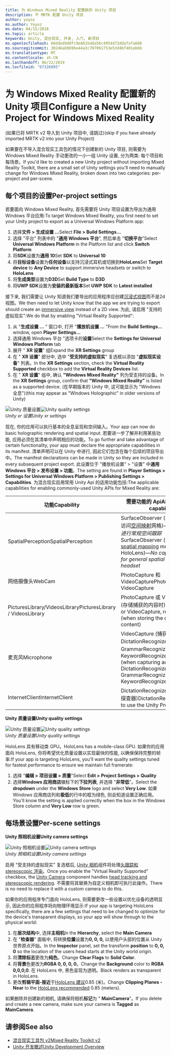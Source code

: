```yaml
---
title: 为 Windows Mixed Reality 配置新的 Unity 项目
description: 不 MRTK 配置 Unity 项目
author: yoyoz
ms.author: Yoyoz
ms.date: 04/15/2018
ms.topic: article
keywords: Unity, 混合现实, 开发, 入门, 新项目
ms.openlocfilehash: 68dded9d0fc9e861bdda56c4954d72ddafafa686
ms.sourcegitcommit: 30246ab9b9be44a3c707061753e53d4bf401eb6b
ms.translationtype: MT
ms.contentlocale: zh-CN
ms.lasthandoff: 06/22/2019
ms.locfileid: "67326095"
---
```

# <a name="configure-a-new-unity-project-for-windows-mixed-reality"></a><span data-ttu-id="6a417-104">为 Windows Mixed Reality 配置新的 Unity 项目</span><span class="sxs-lookup"><span data-stu-id="6a417-104">Configure a New Unity Project for Windows Mixed Reality</span></span> 

<span data-ttu-id="6a417-105">(如果已将 MRTK v2 导入到 Unity 项目中, 请跳过)</span><span class="sxs-lookup"><span data-stu-id="6a417-105">(skip if you have already imported MRTK v2 into your Unity Project)</span></span>

<span data-ttu-id="6a417-106">如果要在不导入混合现实工具包的情况下创建新的 Unity 项目, 则需要为 Windows Mixed Reality 手动更改的一小一组 Unity 设置, 分为两类: 每个项目和每场景。</span><span class="sxs-lookup"><span data-stu-id="6a417-106">If you'd like to created a new Unity project without importing Mixed Reality Toolkit, there are a small set of Unity settings you'll need to manually change for Windows Mixed Reality, broken down into two categories: per-project and per-scene.</span></span>

## <a name="per-project-settings"></a><span data-ttu-id="6a417-107">每个项目的设置</span><span class="sxs-lookup"><span data-stu-id="6a417-107">Per-project settings</span></span>

<span data-ttu-id="6a417-108">若要面向 Windows Mixed Reality, 首先需要将 Unity 项目设置为导出为通用 Windows 平台应用:</span><span class="sxs-lookup"><span data-stu-id="6a417-108">To target Windows Mixed Reality, you first need to set your Unity project to export as a Universal Windows Platform app:</span></span> 
1. <span data-ttu-id="6a417-109">选择**文件 > 生成设置 ...**</span><span class="sxs-lookup"><span data-stu-id="6a417-109">Select **File > Build Settings...**</span></span>
2. <span data-ttu-id="6a417-110">选择 "平台" 列表中的 "**通用 Windows 平台**", 然后单击 "**切换平台**"</span><span class="sxs-lookup"><span data-stu-id="6a417-110">Select **Universal Windows Platform** in the Platform list and click **Switch Platform**</span></span>
3. <span data-ttu-id="6a417-111">将**SDK**设置为**通用 10**</span><span class="sxs-lookup"><span data-stu-id="6a417-111">Set **SDK** to **Universal 10**</span></span>
4. <span data-ttu-id="6a417-112">将**目标设备**设置为**任何设备**以支持沉浸式耳机或切换到**HoloLens**</span><span class="sxs-lookup"><span data-stu-id="6a417-112">Set **Target device** to **Any Device** to support immersive headsets or switch to **HoloLens**</span></span>
5. <span data-ttu-id="6a417-113">将**生成类型**设置为**D3D**</span><span class="sxs-lookup"><span data-stu-id="6a417-113">Set **Build Type** to **D3D**</span></span>
6. <span data-ttu-id="6a417-114">将**UWP SDK**设置为**安装的最新版本**</span><span class="sxs-lookup"><span data-stu-id="6a417-114">Set **UWP SDK** to **Latest installed**</span></span>

<span data-ttu-id="6a417-115">接下来, 我们需要让 Unity 知道我们要导出的应用程序应创建[沉浸式视图](app-views.md)而不是2d 视图。</span><span class="sxs-lookup"><span data-stu-id="6a417-115">We then need to let Unity know that the app we are trying to export should create an [immersive view](app-views.md) instead of a 2D view.</span></span> <span data-ttu-id="6a417-116">为此, 请启用 "支持的虚拟现实":</span><span class="sxs-lookup"><span data-stu-id="6a417-116">We do that by enabling "Virtual Reality Supported":</span></span>
1. <span data-ttu-id="6a417-117">从 "**生成设置 ...** " 窗口中, 打开 "**播放机设置 ...** "</span><span class="sxs-lookup"><span data-stu-id="6a417-117">From the **Build Settings...** window, open **Player Settings...**</span></span>
2. <span data-ttu-id="6a417-118">选择通用 Windows 平台 "选项卡的**设置**</span><span class="sxs-lookup"><span data-stu-id="6a417-118">Select the **Settings for Universal Windows Platform** tab</span></span>
3. <span data-ttu-id="6a417-119">展开 " **XR 设置**" 组</span><span class="sxs-lookup"><span data-stu-id="6a417-119">Expand the **XR Settings** group</span></span>
4. <span data-ttu-id="6a417-120">在 " **XR 设置**" 部分中, 选中 "**受支持的虚拟现实**" 复选框以添加 "**虚拟现实设备**" 列表。</span><span class="sxs-lookup"><span data-stu-id="6a417-120">In the **XR Settings** section, check the **Virtual Reality Supported** checkbox to add the **Virtual Reality Devices** list.</span></span>
5. <span data-ttu-id="6a417-121">在 " **XR 设置**" 组中, 确认 **"Windows Mixed Reality"** 列为受支持的设备。</span><span class="sxs-lookup"><span data-stu-id="6a417-121">In the **XR Settings** group, confirm that **"Windows Mixed Reality"** is listed as a supported device.</span></span> <span data-ttu-id="6a417-122">(在早期版本的 Unity 中, 这可能显示为 "Windows 全息")</span><span class="sxs-lookup"><span data-stu-id="6a417-122">(this may appear as "Windows Holographic" in older versions of Unity)</span></span>

<span data-ttu-id="6a417-123">![Unity 质量设置](images/getting-started-unity-quality-settings.jpg)</span><span class="sxs-lookup"><span data-stu-id="6a417-123">![Unity quality settings](images/getting-started-unity-quality-settings.jpg)</span></span><br>
<span data-ttu-id="6a417-124">*Unity xr 设置*</span><span class="sxs-lookup"><span data-stu-id="6a417-124">*Unity xr settings*</span></span>

<span data-ttu-id="6a417-125">现在, 你的应用可以执行基本的全息呈现和空间输入。</span><span class="sxs-lookup"><span data-stu-id="6a417-125">Your app can now do basic holographic rendering and spatial input.</span></span> <span data-ttu-id="6a417-126">若要进一步了解并利用某些功能, 应用必须在其清单中声明相应的功能。</span><span class="sxs-lookup"><span data-stu-id="6a417-126">To go further and take advantage of certain functionality, your app must declare the appropriate capabilities in its manifest.</span></span> <span data-ttu-id="6a417-127">清单声明可以在 Unity 中进行, 因此它们包含在每个后续的项目导出中。</span><span class="sxs-lookup"><span data-stu-id="6a417-127">The manifest declarations can be made in Unity so they are included in every subsequent project export.</span></span> <span data-ttu-id="6a417-128">此设置位于 "播放机设置" > "设置" 中**通用 Windows 平台 > 发布设置 > 功能**。</span><span class="sxs-lookup"><span data-stu-id="6a417-128">The setting are found in **Player Settings > Settings for Universal Windows Platform > Publishing Settings > Capabilities**.</span></span> <span data-ttu-id="6a417-129">为混合现实启用常用 Unity Api 的适用功能包括:</span><span class="sxs-lookup"><span data-stu-id="6a417-129">The applicable capabilities for enabling commonly-used Unity APIs for Mixed Reality are:</span></span>

|  <span data-ttu-id="6a417-130">功能</span><span class="sxs-lookup"><span data-stu-id="6a417-130">Capability</span></span>  |  <span data-ttu-id="6a417-131">需要功能的 Api</span><span class="sxs-lookup"><span data-stu-id="6a417-131">APIs requiring capability</span></span> | 
|----------|----------|
|  <span data-ttu-id="6a417-132">SpatialPerception</span><span class="sxs-lookup"><span data-stu-id="6a417-132">SpatialPerception</span></span>  |  <span data-ttu-id="6a417-133">SurfaceObserver (在 HoloLens 上访问[空间映射](spatial-mapping.md)网格)&mdash;*不需要对耳机进行常规空间跟踪*</span><span class="sxs-lookup"><span data-stu-id="6a417-133">SurfaceObserver (access to [spatial mapping](spatial-mapping.md) meshes on HoloLens)&mdash;*No capability needed for general spatial tracking of the headset*</span></span> | 
|  <span data-ttu-id="6a417-134">网络摄像头</span><span class="sxs-lookup"><span data-stu-id="6a417-134">WebCam</span></span>  |  <span data-ttu-id="6a417-135">PhotoCapture 和 VideoCapture</span><span class="sxs-lookup"><span data-stu-id="6a417-135">PhotoCapture and VideoCapture</span></span> | 
|  <span data-ttu-id="6a417-136">PicturesLibrary/VideosLibrary</span><span class="sxs-lookup"><span data-stu-id="6a417-136">PicturesLibrary / VideosLibrary</span></span>  |  <span data-ttu-id="6a417-137">PhotoCapture 或 VideoCapture (存储捕获的内容时)</span><span class="sxs-lookup"><span data-stu-id="6a417-137">PhotoCapture or VideoCapture, respectively (when storing the captured content)</span></span> | 
|  <span data-ttu-id="6a417-138">麦克风</span><span class="sxs-lookup"><span data-stu-id="6a417-138">Microphone</span></span>  |  <span data-ttu-id="6a417-139">VideoCapture (捕获音频时)、DictationRecognizer、GrammarRecognizer 和 KeywordRecognizer</span><span class="sxs-lookup"><span data-stu-id="6a417-139">VideoCapture (when capturing audio), DictationRecognizer, GrammarRecognizer, and KeywordRecognizer</span></span> | 
|  <span data-ttu-id="6a417-140">InternetClient</span><span class="sxs-lookup"><span data-stu-id="6a417-140">InternetClient</span></span>  |  <span data-ttu-id="6a417-141">DictationRecognizer (和使用 Unity 探查器)</span><span class="sxs-lookup"><span data-stu-id="6a417-141">DictationRecognizer (and to use the Unity Profiler)</span></span> | 

<span data-ttu-id="6a417-142">**Unity 质量设置**</span><span class="sxs-lookup"><span data-stu-id="6a417-142">**Unity quality settings**</span></span>

<span data-ttu-id="6a417-143">![Unity 质量设置](images/getting-started-unity-quality-settings.jpg)</span><span class="sxs-lookup"><span data-stu-id="6a417-143">![Unity quality settings](images/getting-started-unity-quality-settings.jpg)</span></span><br>
<span data-ttu-id="6a417-144">*Unity 质量设置*</span><span class="sxs-lookup"><span data-stu-id="6a417-144">*Unity quality settings*</span></span>

<span data-ttu-id="6a417-145">HoloLens 具有移动类 GPU。</span><span class="sxs-lookup"><span data-stu-id="6a417-145">HoloLens has a mobile-class GPU.</span></span> <span data-ttu-id="6a417-146">如果你的应用面向 HoloLens, 你将希望优化质量设置以实现最快的性能, 以确保保持完整的帧率:</span><span class="sxs-lookup"><span data-stu-id="6a417-146">If your app is targeting HoloLens, you'll want the quality settings tuned for fastest performance to ensure we maintain full framerate:</span></span>
1. <span data-ttu-id="6a417-147">选择 "**编辑 > 项目设置 > 质量**"</span><span class="sxs-lookup"><span data-stu-id="6a417-147">Select **Edit > Project Settings > Quality**</span></span>
2. <span data-ttu-id="6a417-148">选择**Windows 应用商店**徽标下的**下拉列表**, 并选择 "**非常低**"。</span><span class="sxs-lookup"><span data-stu-id="6a417-148">Select the **dropdown** under the **Windows Store** logo and select **Very Low**.</span></span> <span data-ttu-id="6a417-149">如果 Windows 应用商店列和**极低**的行中的框为绿色, 则会知道设置正确应用。</span><span class="sxs-lookup"><span data-stu-id="6a417-149">You'll know the setting is applied correctly when the box in the Windows Store column and **Very Low** row is green.</span></span>

## <a name="per-scene-settings"></a><span data-ttu-id="6a417-150">每场景设置</span><span class="sxs-lookup"><span data-stu-id="6a417-150">Per-scene settings</span></span>

<span data-ttu-id="6a417-151">**Unity 照相机设置**</span><span class="sxs-lookup"><span data-stu-id="6a417-151">**Unity camera settings**</span></span>

<span data-ttu-id="6a417-152">![Unity 照相机设置](images/Unitycamerasettings.png)</span><span class="sxs-lookup"><span data-stu-id="6a417-152">![Unity camera settings](images/Unitycamerasettings.png)</span></span><br>
<span data-ttu-id="6a417-153">*Unity 照相机设置*</span><span class="sxs-lookup"><span data-stu-id="6a417-153">*Unity camera settings*</span></span>

<span data-ttu-id="6a417-154">启用 "受支持的虚拟现实" 复选框后, [Unity 相机](camera-in-unity.md)组件将处理[头跟踪和 stereoscopic 渲染](rendering.md)。</span><span class="sxs-lookup"><span data-stu-id="6a417-154">Once you enable the "Virtual Reality Supported" checkbox, the [Unity Camera](camera-in-unity.md) component handles [head tracking and stereoscopic rendering](rendering.md).</span></span> <span data-ttu-id="6a417-155">不需要将其替换为自定义相机即可执行此操作。</span><span class="sxs-lookup"><span data-stu-id="6a417-155">There is no need to replace it with a custom camera to do this.</span></span>

<span data-ttu-id="6a417-156">如果你的应用程序专门面向 HoloLens, 则需要更改一些设置以优化设备的透明显示, 因此你的应用程序将向物理环境显示:</span><span class="sxs-lookup"><span data-stu-id="6a417-156">If your app is targeting HoloLens specifically, there are a few settings that need to be changed to optimize for the device's transparent displays, so your app will show through to the physical world:</span></span>
1. <span data-ttu-id="6a417-157">在**层次结构**中, 选择**主相机**</span><span class="sxs-lookup"><span data-stu-id="6a417-157">In the **Hierarchy**, select the **Main Camera**</span></span>
2. <span data-ttu-id="6a417-158">在 "**检查器**" 面板中, 将转换**位置**设置为**0, 0, 0,** 以使用户头部的位置从 Unity 世界原点开始。</span><span class="sxs-lookup"><span data-stu-id="6a417-158">In the **Inspector** panel, set the transform **position** to **0, 0, 0** so the location of the users head starts at the Unity world origin.</span></span>
3. <span data-ttu-id="6a417-159">将**清除标志**更改为**纯色**。</span><span class="sxs-lookup"><span data-stu-id="6a417-159">Change **Clear Flags** to **Solid Color**.</span></span>
4. <span data-ttu-id="6a417-160">将**背景**色更改为**RGBA 0, 0, 0, 0**。</span><span class="sxs-lookup"><span data-stu-id="6a417-160">Change the **Background** color to **RGBA 0,0,0,0**.</span></span> <span data-ttu-id="6a417-161">在 HoloLens 中, 黑色呈现为透明。</span><span class="sxs-lookup"><span data-stu-id="6a417-161">Black renders as transparent in HoloLens.</span></span>
5. <span data-ttu-id="6a417-162">更改**剪辑平面-接近**于[HoloLens 建议](camera-in-unity.md#clip-planes)0.85 (米)。</span><span class="sxs-lookup"><span data-stu-id="6a417-162">Change **Clipping Planes - Near** to the [HoloLens recommended](camera-in-unity.md#clip-planes) 0.85 (meters).</span></span>

<span data-ttu-id="6a417-163">如果删除并创建新的相机, 请确保将相机**标记**为 " **MainCamera**"。</span><span class="sxs-lookup"><span data-stu-id="6a417-163">If you delete and create a new camera, make sure your camera is **Tagged** as **MainCamera**.</span></span>


## <a name="see-also"></a><span data-ttu-id="6a417-164">请参阅</span><span class="sxs-lookup"><span data-stu-id="6a417-164">See also</span></span>
* [<span data-ttu-id="6a417-165">混合现实工具包 v2</span><span class="sxs-lookup"><span data-stu-id="6a417-165">Mixed Reality Toolkit v2</span></span>](mrtk-getting-started.md)
* [<span data-ttu-id="6a417-166">Unity 开发概述</span><span class="sxs-lookup"><span data-stu-id="6a417-166">Unity Development Overview</span></span>](unity-development-overview.md)
